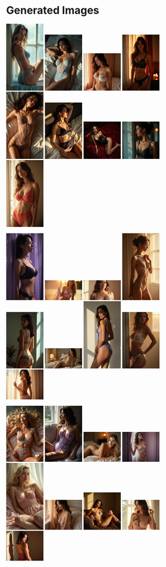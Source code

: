 # Generated Images



<img src="2025_06_25_01.webp" width="100"/> <img src="2025_06_25_02.webp" width="100"/> <img src="2025_06_25_03.webp" width="100"/> <img src="2025_06_25_04.webp" width="100"/> <img src="2025_06_25_05.webp" width="100"/> <img src="2025_06_25_06.webp" width="100"/> <img src="2025_06_25_07.webp" width="100"/> <img src="2025_06_25_08.webp" width="100"/> <img src="2025_06_25_09.webp" width="100"/>

<img src="2025_06_25_10.webp" width="100"/> <img src="2025_06_25_11.webp" width="100"/> <img src="2025_06_25_12.webp" width="100"/> <img src="2025_06_25_13.webp" width="100"/> <img src="2025_06_25_14.webp" width="100"/> <img src="2025_06_25_15.webp" width="100"/> <img src="2025_06_25_16.webp" width="100"/> <img src="2025_06_25_17.webp" width="100"/> <img src="2025_06_25_18.webp" width="100"/>

<img src="2025_06_25_19.webp" width="100"/> <img src="2025_06_25_20.webp" width="100"/> <img src="2025_06_25_21.webp" width="100"/> <img src="2025_06_25_22.webp" width="100"/> <img src="2025_06_25_23.webp" width="100"/> <img src="2025_06_25_24.webp" width="100"/> <img src="2025_06_25_25.webp" width="100"/> <img src="2025_06_25_26.webp" width="100"/> <img src="2025_06_25_27.webp" width="100"/>